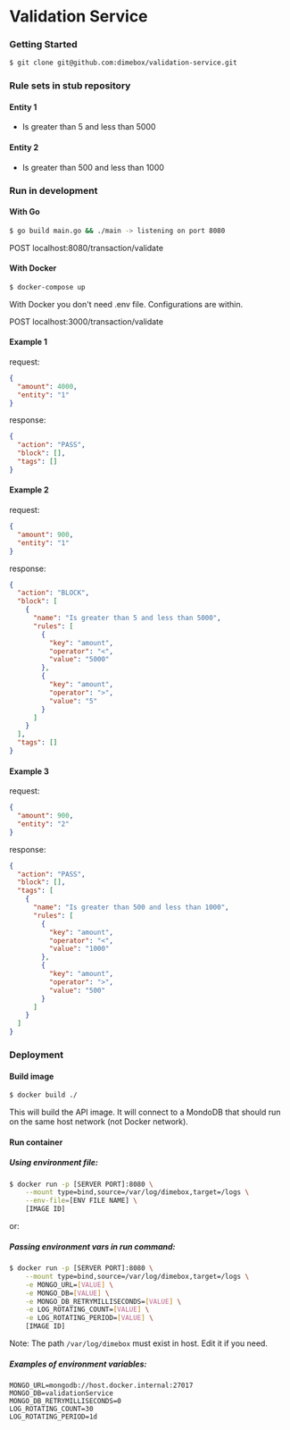 # Validation Service

### Getting Started

```bash
$ git clone git@github.com:dimebox/validation-service.git
```

### Rule sets in stub repository

#### Entity 1

- Is greater than 5 and less than 5000

#### Entity 2

- Is greater than 500 and less than 1000

### Run in development

#### With Go

```bash
$ go build main.go && ./main -> listening on port 8080
```

POST localhost:8080/transaction/validate

#### With Docker

```bash
$ docker-compose up
```

With Docker you don't need .env file. Configurations are within.

POST localhost:3000/transaction/validate

#### Example 1

request:

```json
{
  "amount": 4000,
  "entity": "1"
}
```

response:

```json
{
  "action": "PASS",
  "block": [],
  "tags": []
}
```

#### Example 2

request:

```json
{
  "amount": 900,
  "entity": "1"
}
```

response:

```json
{
  "action": "BLOCK",
  "block": [
    {
      "name": "Is greater than 5 and less than 5000",
      "rules": [
        {
          "key": "amount",
          "operator": "<",
          "value": "5000"
        },
        {
          "key": "amount",
          "operator": ">",
          "value": "5"
        }
      ]
    }
  ],
  "tags": []
}
```

#### Example 3

request:

```json
{
  "amount": 900,
  "entity": "2"
}
```

response:

```json
{
  "action": "PASS",
  "block": [],
  "tags": [
    {
      "name": "Is greater than 500 and less than 1000",
      "rules": [
        {
          "key": "amount",
          "operator": "<",
          "value": "1000"
        },
        {
          "key": "amount",
          "operator": ">",
          "value": "500"
        }
      ]
    }
  ]
}
```

### Deployment

#### Build image

```bash
$ docker build ./
```

This will build the API image. It will connect to a MondoDB that should run on the same host network (not Docker network).

#### Run container

##### Using environment file:

```bash
$ docker run -p [SERVER PORT]:8080 \
    --mount type=bind,source=/var/log/dimebox,target=/logs \
    --env-file=[ENV FILE NAME] \
    [IMAGE ID]
```

or:

##### Passing environment vars in run command:

```bash
$ docker run -p [SERVER PORT]:8080 \
    --mount type=bind,source=/var/log/dimebox,target=/logs \
    -e MONGO_URL=[VALUE] \
    -e MONGO_DB=[VALUE] \
    -e MONGO_DB_RETRYMILLISECONDS=[VALUE] \
    -e LOG_ROTATING_COUNT=[VALUE] \
    -e LOG_ROTATING_PERIOD=[VALUE] \
    [IMAGE ID]
```

Note: The path `/var/log/dimebox` must exist in host. Edit it if you need.

##### Examples of environment variables:

```text
MONGO_URL=mongodb://host.docker.internal:27017
MONGO_DB=validationService
MONGO_DB_RETRYMILLISECONDS=0
LOG_ROTATING_COUNT=30
LOG_ROTATING_PERIOD=1d
```
